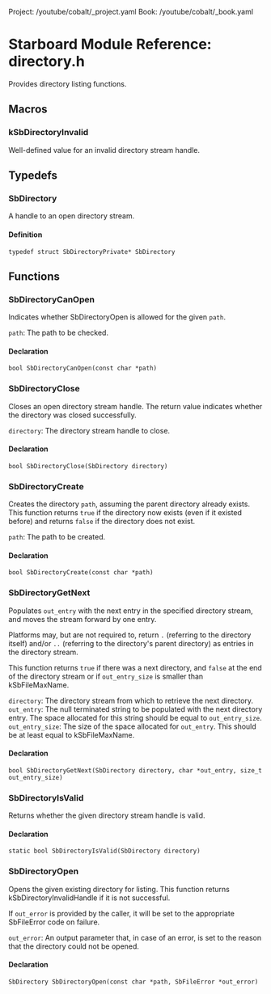 Project: /youtube/cobalt/_project.yaml
Book: /youtube/cobalt/_book.yaml

# Starboard Module Reference: directory.h

Provides directory listing functions.

## Macros ##

### kSbDirectoryInvalid ###

Well-defined value for an invalid directory stream handle.

## Typedefs ##

### SbDirectory ###

A handle to an open directory stream.

#### Definition ####

```
typedef struct SbDirectoryPrivate* SbDirectory
```

## Functions ##

### SbDirectoryCanOpen ###

Indicates whether SbDirectoryOpen is allowed for the given `path`.

`path`: The path to be checked.

#### Declaration ####

```
bool SbDirectoryCanOpen(const char *path)
```

### SbDirectoryClose ###

Closes an open directory stream handle. The return value indicates whether the
directory was closed successfully.

`directory`: The directory stream handle to close.

#### Declaration ####

```
bool SbDirectoryClose(SbDirectory directory)
```

### SbDirectoryCreate ###

Creates the directory `path`, assuming the parent directory already exists. This
function returns `true` if the directory now exists (even if it existed before)
and returns `false` if the directory does not exist.

`path`: The path to be created.

#### Declaration ####

```
bool SbDirectoryCreate(const char *path)
```

### SbDirectoryGetNext ###

Populates `out_entry` with the next entry in the specified directory stream, and
moves the stream forward by one entry.

Platforms may, but are not required to, return `.` (referring to the directory
itself) and/or `..` (referring to the directory's parent directory) as entries
in the directory stream.

This function returns `true` if there was a next directory, and `false` at the
end of the directory stream or if `out_entry_size` is smaller than
kSbFileMaxName.

`directory`: The directory stream from which to retrieve the next directory.
`out_entry`: The null terminated string to be populated with the next directory
entry. The space allocated for this string should be equal to `out_entry_size`.
`out_entry_size`: The size of the space allocated for `out_entry`. This should
be at least equal to kSbFileMaxName.

#### Declaration ####

```
bool SbDirectoryGetNext(SbDirectory directory, char *out_entry, size_t out_entry_size)
```

### SbDirectoryIsValid ###

Returns whether the given directory stream handle is valid.

#### Declaration ####

```
static bool SbDirectoryIsValid(SbDirectory directory)
```

### SbDirectoryOpen ###

Opens the given existing directory for listing. This function returns
kSbDirectoryInvalidHandle if it is not successful.

If `out_error` is provided by the caller, it will be set to the appropriate
SbFileError code on failure.

`out_error`: An output parameter that, in case of an error, is set to the reason
that the directory could not be opened.

#### Declaration ####

```
SbDirectory SbDirectoryOpen(const char *path, SbFileError *out_error)
```
